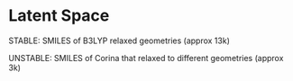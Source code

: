# Latent Space

STABLE:
SMILES of B3LYP relaxed geometries (approx 13k)

UNSTABLE: 
SMILES of Corina that relaxed to different geometries (approx 3k)
